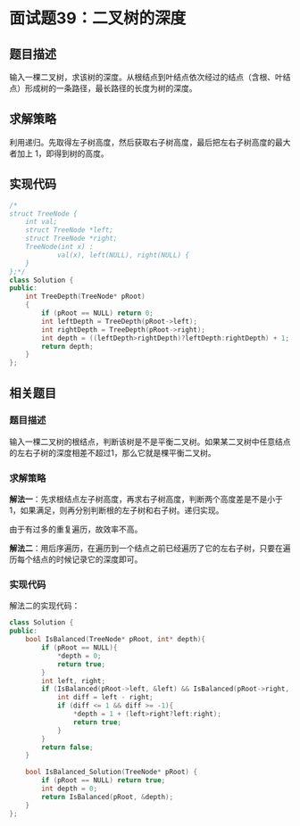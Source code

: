 # 面试题39：二叉树的深度

## 题目描述

输入一棵二叉树，求该树的深度。从根结点到叶结点依次经过的结点（含根、叶结点）形成树的一条路径，最长路径的长度为树的深度。

## 求解策略

利用递归。先取得左子树高度，然后获取右子树高度，最后把左右子树高度的最大者加上 1，即得到树的高度。

## 实现代码

```c++
/*
struct TreeNode {
	int val;
	struct TreeNode *left;
	struct TreeNode *right;
	TreeNode(int x) :
			val(x), left(NULL), right(NULL) {
	}
};*/
class Solution {
public:
    int TreeDepth(TreeNode* pRoot)
    {
        if (pRoot == NULL) return 0;
        int leftDepth = TreeDepth(pRoot->left);
        int rightDepth = TreeDepth(pRoot->right);
        int depth = ((leftDepth>rightDepth)?leftDepth:rightDepth) + 1;
        return depth;
    }
};
```

## 相关题目

### 题目描述

输入一棵二叉树的根结点，判断该树是不是平衡二叉树。如果某二叉树中任意结点的左右子树的深度相差不超过1，那么它就是棵平衡二叉树。

### 求解策略

**解法一**：先求根结点左子树高度，再求右子树高度，判断两个高度差是不是小于1，如果满足，则再分别判断根的左子树和右子树。递归实现。

由于有过多的重复遍历，故效率不高。

**解法二**：用后序遍历，在遍历到一个结点之前已经遍历了它的左右子树，只要在遍历每个结点的时候记录它的深度即可。

### 实现代码

解法二的实现代码：

```c++
class Solution {
public:
    bool IsBalanced(TreeNode* pRoot, int* depth){
        if (pRoot == NULL){
            *depth = 0;
            return true;
        }
        int left, right;
        if (IsBalanced(pRoot->left, &left) && IsBalanced(pRoot->right, &right)){
            int diff = left - right;
            if (diff <= 1 && diff >= -1){
                *depth = 1 + (left>right?left:right);
                return true;
            }
        }
        return false;
    }
        
    bool IsBalanced_Solution(TreeNode* pRoot) {
        if (pRoot == NULL) return true;
        int depth = 0;
        return IsBalanced(pRoot, &depth);
    }
};
```